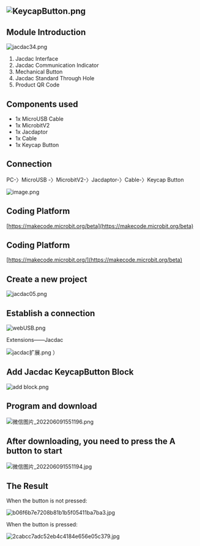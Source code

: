 ## ![KeycapButton.png](1656142454580-9bc2f815-305b-4b31-ad2a-dbddda462edf.png)

## Module Introduction

![jacdac34.png](1656142480326-bd31bb4a-7677-460d-a9ad-6c0418364629.png)

1. Jacdac Interface
2. Jacdac Communication Indicator
3. Mechanical Button
4. Jacdac Standard Through Hole
5. Product QR Code

## Components used

- 1x MicroUSB Cable
- 1x MicrobitV2
- 1x Jacdaptor
- 1x Cable
- 1x Keycap Button

## Connection

PC-〉MicroUSB -〉MicrobitV2-〉Jacdaptor-〉Cable-〉Keycap Button

![image.png](1654760758504-7317694a-30c0-4cc9-bfb3-b29cc518a6de.png)

## Coding Platform

[https://makecode.microbit.org/beta](https://makecode.microbit.org/beta)

## Coding Platform

[https://makecode.microbit.org/](https://makecode.microbit.org/beta)

## Create a new project

![jacdac05.png](1655889196823-7737c461-b942-43e7-85e8-d36579c1eedd.png)

## Establish a connection

![webUSB.png](1654764235950-bcac15b3-d541-45e1-85cd-fb513f76a2e9.png)

Extensions——Jacdac

![jacdac扩展.png](1654764679183-85a74500-61e1-45f0-a497-a97afe749b58.png)
）
## Add Jacdac KeycapButton Block

![add block.png](1654765917312-1fc0fd1a-7f2d-462b-8155-d3cf076ce379.png)

## Program and download

![微信图片_202206091551196.png](1654766050178-c14eefec-2fe0-4de8-bc5d-64c7be42e221.png)

## After downloading, you need to press the A button to start

![微信图片_202206091551194.jpg](1654766204382-c739b9f0-b295-455f-b53c-67ab747397c8.jpeg)

## The Result

When the button is not pressed:

![b06f6b7e7208b81b1b5f05411ba7ba3.jpg](1654766992720-64bb90b4-312c-4c40-82bb-03e56c8c972d.jpeg)

When the button is pressed:

![2cabcc7adc52eb4c4184e656e05c379.jpg](1654767011762-6c12aac5-f152-404a-9aa2-be296536498f.jpeg)
